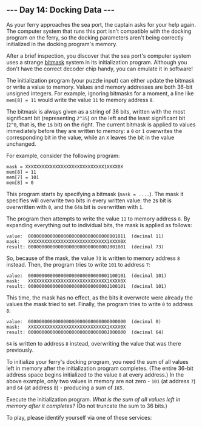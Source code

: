 <article class="day-desc"><h2>--- Day 14: Docking Data ---</h2><p>As your ferry approaches the sea port, the captain asks for your help again. The computer system that runs this port isn't compatible with the docking program on the ferry, so the docking parameters aren't being correctly initialized in the docking program's memory.</p>
<p>After a brief inspection, you discover that the sea port's computer system uses a strange <a href="https://en.wikipedia.org/wiki/Mask_(computing)" target="_blank">bitmask</a> system in its initialization program. Although you don't have the correct decoder chip handy, you can emulate it in software!</p>
<p>The initialization program (your puzzle input) can either update the bitmask or write a value to memory.  Values and memory addresses are both 36-bit unsigned integers.  For example, ignoring bitmasks for a moment, a line like <code>mem[8] = 11</code> would write the value <code>11</code> to memory address <code>8</code>.</p>
<p>The bitmask is always given as a string of 36 bits, written with the most significant bit (representing <code>2^35</code>) on the left and the least significant bit (<code>2^0</code>, that is, the <code>1</code>s bit) on the right. The current bitmask is applied to values immediately before they are written to memory: a <code>0</code> or <code>1</code> overwrites the corresponding bit in the value, while an <code>X</code> leaves the bit in the value unchanged.</p>
<p>For example, consider the following program:</p>
<pre><code>mask = XXXXXXXXXXXXXXXXXXXXXXXXXXXXX1XXXX0X
mem[8] = 11
mem[7] = 101
mem[8] = 0
</code></pre>
<p>This program starts by specifying a bitmask (<code>mask = ....</code>). The mask it specifies will overwrite two bits in every written value: the <code>2</code>s bit is overwritten with <code>0</code>, and the <code>64</code>s bit is overwritten with <code>1</code>.</p>
<p>The program then attempts to write the value <code>11</code> to memory address <code>8</code>. By expanding everything out to individual bits, the mask is applied as follows:</p>
<pre><code>value:  000000000000000000000000000000001011  (decimal 11)
mask:   XXXXXXXXXXXXXXXXXXXXXXXXXXXXX1XXXX0X
result: 00000000000000000000000000000<em>1</em>0010<em>0</em>1  (decimal 73)
</code></pre>
<p>So, because of the mask, the value <code>73</code> is written to memory address <code>8</code> instead. Then, the program tries to write <code>101</code> to address <code>7</code>:</p>
<pre><code>value:  000000000000000000000000000001100101  (decimal 101)
mask:   XXXXXXXXXXXXXXXXXXXXXXXXXXXXX1XXXX0X
result: 00000000000000000000000000000<em>1</em>1001<em>0</em>1  (decimal 101)
</code></pre>
<p>This time, the mask has no effect, as the bits it overwrote were already the values the mask tried to set. Finally, the program tries to write <code>0</code> to address <code>8</code>:</p>
<pre><code>value:  000000000000000000000000000000000000  (decimal 0)
mask:   XXXXXXXXXXXXXXXXXXXXXXXXXXXXX1XXXX0X
result: 00000000000000000000000000000<em>1</em>0000<em>0</em>0  (decimal 64)
</code></pre>
<p><code>64</code> is written to address <code>8</code> instead, overwriting the value that was there previously.</p>
<p>To initialize your ferry's docking program, you need the sum of all values left in memory after the initialization program completes. (The entire 36-bit address space begins initialized to the value <code>0</code> at every address.) In the above example, only two values in memory are not zero - <code>101</code> (at address <code>7</code>) and <code>64</code> (at address <code>8</code>) - producing a sum of <em><code>165</code></em>.</p>
<p>Execute the initialization program. <em>What is the sum of all values left in memory after it completes?</em> (Do not truncate the sum to 36 bits.)</p>
</article>
<p>To play, please identify yourself via one of these services:</p>
